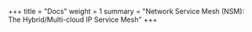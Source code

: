 +++
title = "Docs"
weight = 1
summary = "Network Service Mesh (NSM): The Hybrid/Multi-cloud IP Service Mesh"
+++
